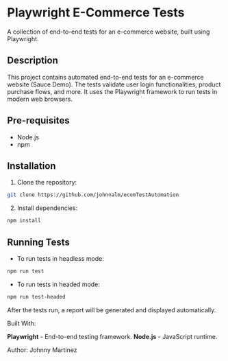 # Playwright E-Commerce Tests

A collection of end-to-end tests for an e-commerce website, built using Playwright.

## Description

This project contains automated end-to-end tests for an e-commerce website (Sauce Demo). The tests validate user login functionalities, product purchase flows, and more. It uses the Playwright framework to run tests in modern web browsers.

## Pre-requisites

- Node.js
- npm

## Installation

1. Clone the repository:
```bash
git clone https://github.com/johnnalm/ecomTestAutomation
```
2. Install dependencies:
```bash
npm install
```
## Running Tests

- To run tests in headless mode:
```bash
npm run test
```
- To run tests in headed mode:
```bash
npm run test-headed
```

After the tests run, a report will be generated and displayed automatically.

Built With:

**Playwright** - End-to-end testing framework.
**Node.js** - JavaScript runtime.

Author:
Johnny Martinez

